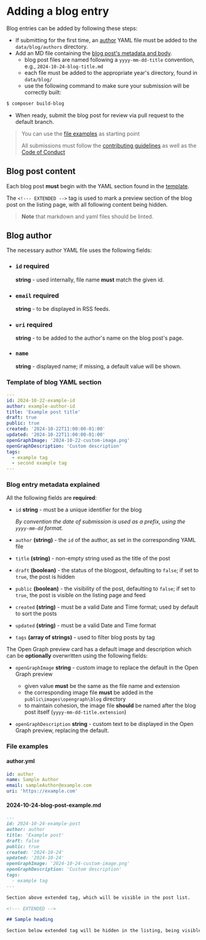 # Adding a blog entry

Blog entries can be added by following these steps:

- If submitting for the first time, an [author](#blog-author) YAML file must be added to the `data/blog/authors` directory.
- Add an MD file containing the [blog post's metadata and body](#blog-post-content).
  - blog post files are named following a `yyyy-mm-dd-title` convention, e.g., `2024-10-24-blog-title.md`
  - each file must be added to the appropriate year's directory, found in `data/blog/`
  - use the following command to make sure your submission will be correctly built:

```bash
$ composer build-blog
```

- When ready, submit the blog post for review via pull request to the default branch.

> You can use the [file examples](#file-examples) as starting point
>
> All submissions must follow the [contributing guidelines](https://github.com/laminas/.github/blob/main/CONTRIBUTING.md) as well as the [Code of Conduct](https://github.com/laminas/.github/blob/main/CODE_OF_CONDUCT.md)

## Blog post content

Each blog post **must** begin with the YAML section found in the [template](#template-of-blog-yaml-section).

The `<!--- EXTENDED -->` tag is used to mark a preview section of the blog post on the listing page, with all following content being hidden.

> **Note** that markdown and yaml files should be linted.

## Blog author

The necessary author YAML file uses the following fields:

- ### `id` **required**

  **string** - used internally, file name **must** match the given id.

- ### `email` **required**

  **string** - to be displayed in RSS feeds.

- ### `uri` **required**

  **string** - to be added to the author's name on the blog post's page.

- ### `name`

  **string** - displayed name; if missing, a default value will be shown.

### Template of blog YAML section

```yaml
---
id: 2024-10-22-example-id
author: example-author-id
title: 'Example post title'
draft: true
public: true
created: '2024-10-22T11:00:00-01:00'
updated: '2024-10-22T11:00:00-01:00'
openGraphImage: '2024-10-22-custom-image.png'
openGraphDescription: 'Custom description'
tags:
  - example tag
  - second example tag
---
```

### Blog entry metadata explained

All the following fields are **required**:

- `id` **string** - must be a unique identifier for the blog

  _By convention the date of submission is used as a prefix, using the `yyyy-mm-dd` format._

- `author` **(string)** - the `id` of the author, as set in the corresponding YAML file

- `title` **(string)** - non-empty string used as the title of the post

- `draft` **(boolean)** - the status of the blogpost, defaulting to `false`; if set to `true`, the post is hidden

- `public` **(boolean)** - the visibility of the post, defaulting to `false`; if set to `true`, the post is visible on the listing page and feed

- `created` **(string)** - must be a valid Date and Time format; used by default to sort the posts

- `updated` **(string)** - must be a valid Date and Time format

- `tags` **(array of strings)** - used to filter blog posts by tag

The Open Graph preview card has a default image and description which can be **optionally** overwritten using the following fields:

- `openGraphImage` **string** - custom image to replace the default in the Open Graph preview
  - given value **must** be the same as the file name and extension
  - the corresponding image file **must** be added in the `public\images\opengraph\blog` directory
  - to maintain cohesion, the image file **should** be named after the blog post itself (`yyyy-mm-dd-title.extension`)

- `openGraphDescription` **string** - custom text to be displayed in the Open Graph preview, replacing the default.

### File examples

#### author.yml

```yaml
id: author
name: Sample Author
email: sampleAuthor@example.com
uri: 'https://example.com'

```

#### 2024-10-24-blog-post-example.md

```markdown
---
id: 2024-10-24-example-post
author: author
title: 'Example post'
draft: false
public: true
created: '2024-10-24'
updated: '2024-10-24'
openGraphImage: '2024-10-24-custom-image.png'
openGraphDescription: 'Custom description'
tags:
  - example tag
---

Section above extended tag, which will be visible in the post list.

<!--- EXTENDED -->

## Sample heading

Section below extended tag will be hidden in the listing, being visible only on the post's own page.

```
